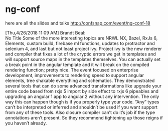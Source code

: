 # ng-conf
here are all the slides and talks 
http://confsnap.com/event/ng-conf-18

[‎Thu,‎4/‎26/‎2018 11:09 AM]  Brandt Beal:  
No Title 
Some of the more interesting topics are NRWL NX, Bazel, RxJs 6, Elements, custom build, firebase ml functions, updates to protractor and selenium 4, and last but not least project ivy.  Project ivy is the new renderer and compiler that fixes a lot of the cryptic errors we get in templates and will support source maps in the templates themselves.  You can actually set a break point in the angular template and it will break on the compiled rendering function; pretty nice.  The event focused on enterprise development, improvements to rendering speed to support angular elements, tree shakable everything and schematics.  They demonstrated several tools that can do some advanced transformations like upgrade your entire code based from rxjs 5 import by side effect to rxjs 6 pipeables and upgrading an angular 1 app to angular 2 without any intervention.  The only way this can happen though is if you properly type your code.  “Any” types can’t be interpreted or inferred and shouldn’t be used if you want support from any of these tools.  Also closure compiler can’t do it’s job if the type annotations aren’t present.  So they recommend tightening up those reigns if you haven’t already. 
 


